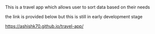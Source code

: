 This is a travel app which allows user to sort data based on their needs

the link is provided below but this is still in early development stage

https://ashishk70.github.io/travel-app/
